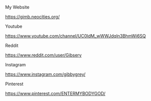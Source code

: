 My Website

https://gimb.neocities.org/

Youtube

https://www.youtube.com/channel/UC0ldM_wWWJdqln3BhmWi6SQ

Reddit

https://www.reddit.com/user/Gibsery

Instagram

https://www.instagram.com/gibbygrey/

Pinterest

https://www.pinterest.com/ENTERMYBODYGOD/
